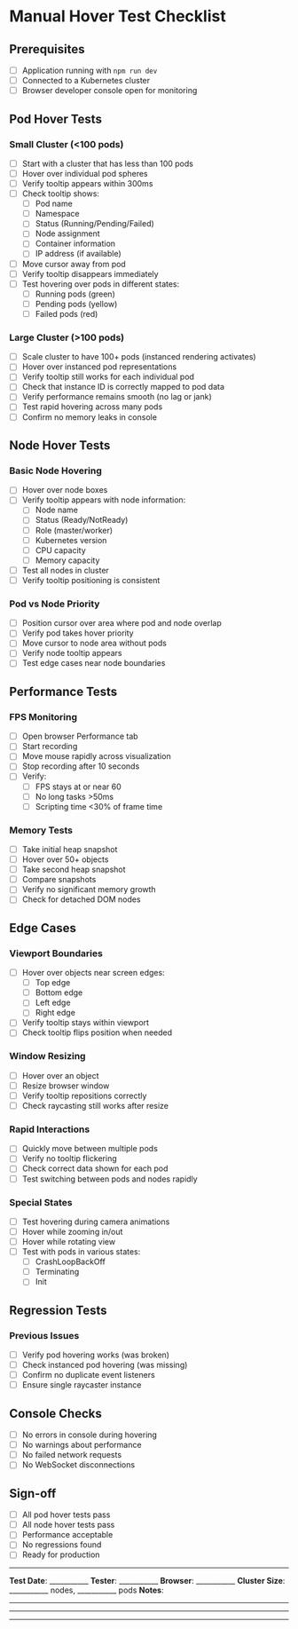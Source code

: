 # Manual Hover Test Checklist

## Prerequisites
- [ ] Application running with `npm run dev`
- [ ] Connected to a Kubernetes cluster
- [ ] Browser developer console open for monitoring

## Pod Hover Tests

### Small Cluster (<100 pods)
- [ ] Start with a cluster that has less than 100 pods
- [ ] Hover over individual pod spheres
- [ ] Verify tooltip appears within 300ms
- [ ] Check tooltip shows:
  - [ ] Pod name
  - [ ] Namespace
  - [ ] Status (Running/Pending/Failed)
  - [ ] Node assignment
  - [ ] Container information
  - [ ] IP address (if available)
- [ ] Move cursor away from pod
- [ ] Verify tooltip disappears immediately
- [ ] Test hovering over pods in different states:
  - [ ] Running pods (green)
  - [ ] Pending pods (yellow)
  - [ ] Failed pods (red)

### Large Cluster (>100 pods)
- [ ] Scale cluster to have 100+ pods (instanced rendering activates)
- [ ] Hover over instanced pod representations
- [ ] Verify tooltip still works for each individual pod
- [ ] Check that instance ID is correctly mapped to pod data
- [ ] Verify performance remains smooth (no lag or jank)
- [ ] Test rapid hovering across many pods
- [ ] Confirm no memory leaks in console

## Node Hover Tests

### Basic Node Hovering
- [ ] Hover over node boxes
- [ ] Verify tooltip appears with node information:
  - [ ] Node name
  - [ ] Status (Ready/NotReady)
  - [ ] Role (master/worker)
  - [ ] Kubernetes version
  - [ ] CPU capacity
  - [ ] Memory capacity
- [ ] Test all nodes in cluster
- [ ] Verify tooltip positioning is consistent

### Pod vs Node Priority
- [ ] Position cursor over area where pod and node overlap
- [ ] Verify pod takes hover priority
- [ ] Move cursor to node area without pods
- [ ] Verify node tooltip appears
- [ ] Test edge cases near node boundaries

## Performance Tests

### FPS Monitoring
- [ ] Open browser Performance tab
- [ ] Start recording
- [ ] Move mouse rapidly across visualization
- [ ] Stop recording after 10 seconds
- [ ] Verify:
  - [ ] FPS stays at or near 60
  - [ ] No long tasks >50ms
  - [ ] Scripting time <30% of frame time

### Memory Tests
- [ ] Take initial heap snapshot
- [ ] Hover over 50+ objects
- [ ] Take second heap snapshot
- [ ] Compare snapshots
- [ ] Verify no significant memory growth
- [ ] Check for detached DOM nodes

## Edge Cases

### Viewport Boundaries
- [ ] Hover over objects near screen edges:
  - [ ] Top edge
  - [ ] Bottom edge
  - [ ] Left edge
  - [ ] Right edge
- [ ] Verify tooltip stays within viewport
- [ ] Check tooltip flips position when needed

### Window Resizing
- [ ] Hover over an object
- [ ] Resize browser window
- [ ] Verify tooltip repositions correctly
- [ ] Check raycasting still works after resize

### Rapid Interactions
- [ ] Quickly move between multiple pods
- [ ] Verify no tooltip flickering
- [ ] Check correct data shown for each pod
- [ ] Test switching between pods and nodes rapidly

### Special States
- [ ] Test hovering during camera animations
- [ ] Hover while zooming in/out
- [ ] Hover while rotating view
- [ ] Test with pods in various states:
  - [ ] CrashLoopBackOff
  - [ ] Terminating
  - [ ] Init

## Regression Tests

### Previous Issues
- [ ] Verify pod hovering works (was broken)
- [ ] Check instanced pod hovering (was missing)
- [ ] Confirm no duplicate event listeners
- [ ] Ensure single raycaster instance

## Console Checks
- [ ] No errors in console during hovering
- [ ] No warnings about performance
- [ ] No failed network requests
- [ ] No WebSocket disconnections

## Sign-off
- [ ] All pod hover tests pass
- [ ] All node hover tests pass
- [ ] Performance acceptable
- [ ] No regressions found
- [ ] Ready for production

---

**Test Date**: ___________
**Tester**: ___________
**Browser**: ___________
**Cluster Size**: ___________ nodes, ___________ pods
**Notes**:

___________________________________________
___________________________________________
___________________________________________